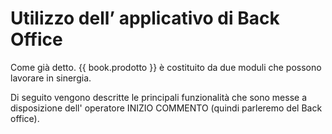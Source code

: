 # Utilizzo dell’ applicativo di Back Office

Come già detto. {{ book.prodotto }} è costituito da due moduli che possono lavorare in sinergia.

Di seguito vengono descritte le principali funzionalità che sono messe a disposizione dell' operatore INIZIO COMMENTO  (quindi parleremo del Back office). 



